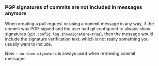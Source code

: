 ### PGP signatures of commits are not included in messages anymore

When creating a pull request or using a commit message in any way, if the
commit was PGP-signed and the user had git configured to always show signatures
(`git config log.showsignature=true`), then the message would include the
signature verification text, which is not really something you usually want to
include.

Now `--no-show-signature` is always used when retrieving commit messages.
